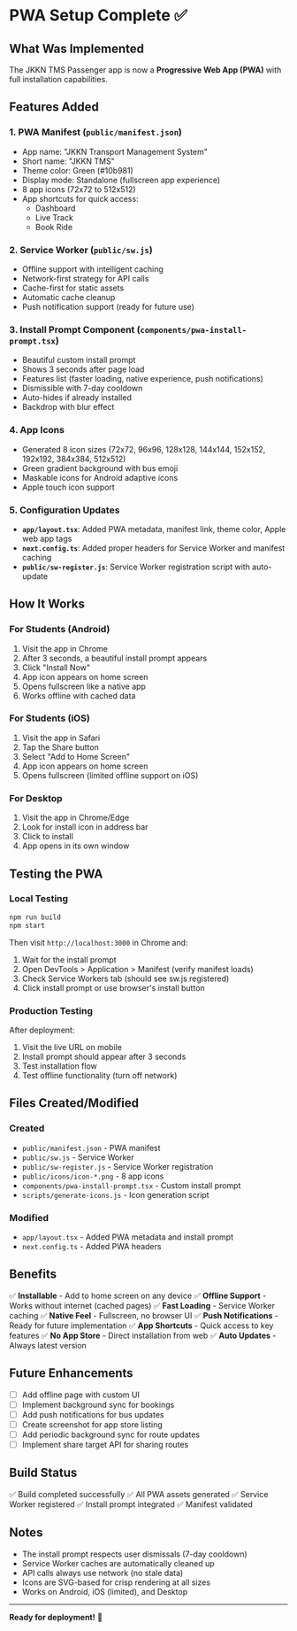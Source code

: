# PWA Setup Complete ✅

## What Was Implemented

The JKKN TMS Passenger app is now a **Progressive Web App (PWA)** with full installation capabilities.

## Features Added

### 1. PWA Manifest (`public/manifest.json`)
- App name: "JKKN Transport Management System"
- Short name: "JKKN TMS"
- Theme color: Green (#10b981)
- Display mode: Standalone (fullscreen app experience)
- 8 app icons (72x72 to 512x512)
- App shortcuts for quick access:
  - Dashboard
  - Live Track
  - Book Ride

### 2. Service Worker (`public/sw.js`)
- Offline support with intelligent caching
- Network-first strategy for API calls
- Cache-first for static assets
- Automatic cache cleanup
- Push notification support (ready for future use)

### 3. Install Prompt Component (`components/pwa-install-prompt.tsx`)
- Beautiful custom install prompt
- Shows 3 seconds after page load
- Features list (faster loading, native experience, push notifications)
- Dismissible with 7-day cooldown
- Auto-hides if already installed
- Backdrop with blur effect

### 4. App Icons
- Generated 8 icon sizes (72x72, 96x96, 128x128, 144x144, 152x152, 192x192, 384x384, 512x512)
- Green gradient background with bus emoji
- Maskable icons for Android adaptive icons
- Apple touch icon support

### 5. Configuration Updates
- **`app/layout.tsx`**: Added PWA metadata, manifest link, theme color, Apple web app tags
- **`next.config.ts`**: Added proper headers for Service Worker and manifest caching
- **`public/sw-register.js`**: Service Worker registration script with auto-update

## How It Works

### For Students (Android)
1. Visit the app in Chrome
2. After 3 seconds, a beautiful install prompt appears
3. Click "Install Now"
4. App icon appears on home screen
5. Opens fullscreen like a native app
6. Works offline with cached data

### For Students (iOS)
1. Visit the app in Safari
2. Tap the Share button
3. Select "Add to Home Screen"
4. App icon appears on home screen
5. Opens fullscreen (limited offline support on iOS)

### For Desktop
1. Visit the app in Chrome/Edge
2. Look for install icon in address bar
3. Click to install
4. App opens in its own window

## Testing the PWA

### Local Testing
```bash
npm run build
npm start
```

Then visit `http://localhost:3000` in Chrome and:
1. Wait for the install prompt
2. Open DevTools > Application > Manifest (verify manifest loads)
3. Check Service Workers tab (should see sw.js registered)
4. Click install prompt or use browser's install button

### Production Testing
After deployment:
1. Visit the live URL on mobile
2. Install prompt should appear after 3 seconds
3. Test installation flow
4. Test offline functionality (turn off network)

## Files Created/Modified

### Created
- `public/manifest.json` - PWA manifest
- `public/sw.js` - Service Worker
- `public/sw-register.js` - Service Worker registration
- `public/icons/icon-*.png` - 8 app icons
- `components/pwa-install-prompt.tsx` - Custom install prompt
- `scripts/generate-icons.js` - Icon generation script

### Modified
- `app/layout.tsx` - Added PWA metadata and install prompt
- `next.config.ts` - Added PWA headers

## Benefits

✅ **Installable** - Add to home screen on any device
✅ **Offline Support** - Works without internet (cached pages)
✅ **Fast Loading** - Service Worker caching
✅ **Native Feel** - Fullscreen, no browser UI
✅ **Push Notifications** - Ready for future implementation
✅ **App Shortcuts** - Quick access to key features
✅ **No App Store** - Direct installation from web
✅ **Auto Updates** - Always latest version

## Future Enhancements

- [ ] Add offline page with custom UI
- [ ] Implement background sync for bookings
- [ ] Add push notifications for bus updates
- [ ] Create screenshot for app store listing
- [ ] Add periodic background sync for route updates
- [ ] Implement share target API for sharing routes

## Build Status

✅ Build completed successfully
✅ All PWA assets generated
✅ Service Worker registered
✅ Install prompt integrated
✅ Manifest validated

## Notes

- The install prompt respects user dismissals (7-day cooldown)
- Service Worker caches are automatically cleaned up
- API calls always use network (no stale data)
- Icons are SVG-based for crisp rendering at all sizes
- Works on Android, iOS (limited), and Desktop

---

**Ready for deployment!** 🚀




